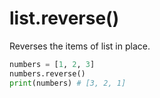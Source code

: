 # list.reverse()

Reverses the items of list in place.

```python
numbers = [1, 2, 3]
numbers.reverse()
print(numbers) # [3, 2, 1]
```